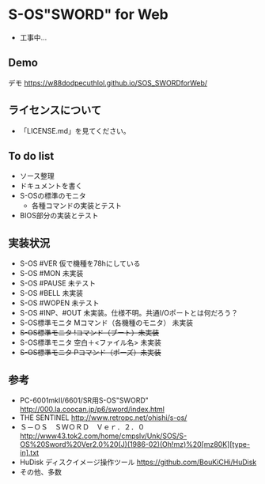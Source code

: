 # S-OS"SWORD" for Web

- 工事中...

## Demo

デモ https://w88dodpecuthlol.github.io/SOS_SWORDforWeb/

## ライセンスについて

- 「LICENSE.md」を見てください。

## To do list

- ソース整理
- ドキュメントを書く
- S-OSの標準のモニタ
  - 各種コマンドの実装とテスト
- BIOS部分の実装とテスト

## 実装状況

- S-OS #VER 仮で機種を78hにしている
- S-OS #MON 未実装
- S-OS #PAUSE 未テスト
- S-OS #BELL 未実装
- S-OS #WOPEN 未テスト
- S-OS #INP、#OUT 未実装。仕様不明。共通I/Oポートとは何だろう？
- S-OS標準モニタ Mコマンド（各機種のモニタ） 未実装
- ~~S-OS標準モニタ !コマンド（ブート）未実装~~
- S-OS標準モニタ 空白＋<ファイル名> 未実装
- ~~S-OS標準モニタ Pコマンド（ポーズ）未実装~~

## 参考

- PC-6001mkII/6601/SR用S-OS"SWORD" http://000.la.coocan.jp/p6/sword/index.html
- THE SENTINEL http://www.retropc.net/ohishi/s-os/
- Ｓ－ＯＳ　ＳＷＯＲＤ　Ｖｅｒ．２．０ http://www43.tok2.com/home/cmpslv/Unk/SOS/S-OS%20Sword%20Ver2.0%20(J)(1986-02)(Oh!mz)%20[mz80K][type-in].txt
- HuDisk ディスクイメージ操作ツール https://github.com/BouKiCHi/HuDisk
- その他、多数

